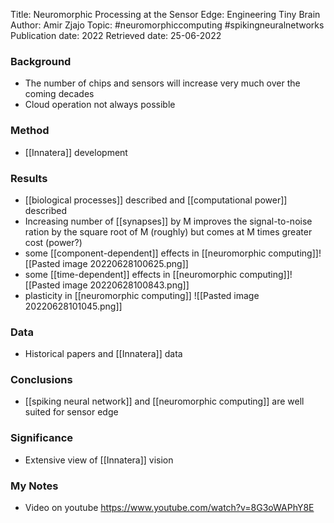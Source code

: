 Title: Neuromorphic Processing at the Sensor Edge: Engineering Tiny Brain
Author: Amir Zjajo
Topic: #neuromorphiccomputing #spikingneuralnetworks 
Publication date: 2022
Retrieved date: 25-06-2022 

### Background
- The number of chips and sensors will increase very much over the coming decades
- Cloud operation not always possible

### Method
- [[Innatera]] development

### Results
- [[biological processes]] described and [[computational power]] described
- Increasing number of [[synapses]] by M improves the signal-to-noise ration by the square root of M (roughly) but comes at M times greater cost (power?)
- some [[component-dependent]]  effects in [[neuromorphic computing]]![[Pasted image 20220628100625.png]]
- some [[time-dependent]] effects in [[neuromorphic computing]]![[Pasted image 20220628100843.png]]
- plasticity in [[neuromorphic computing]] ![[Pasted image 20220628101045.png]]

### Data 
- Historical papers and [[Innatera]] data 

### Conclusions
- [[spiking neural network]] and [[neuromorphic computing]] are well suited for sensor edge

### Significance
- Extensive view of [[Innatera]] vision

### My Notes
- Video on youtube https://www.youtube.com/watch?v=8G3oWAPhY8E
